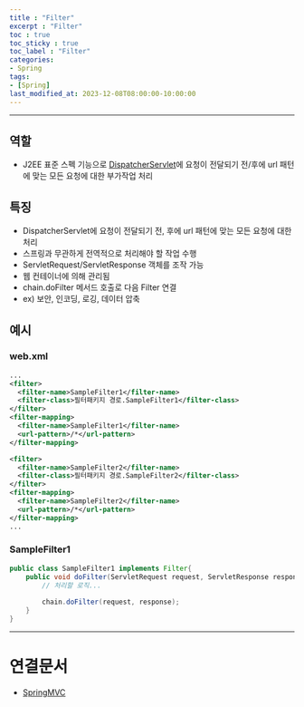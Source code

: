 ```yaml
---
title : "Filter"
excerpt : "Filter"
toc : true
toc_sticky : true
toc_label : "Filter"
categories:
- Spring
tags:
- [Spring]
last_modified_at: 2023-12-08T08:00:00-10:00:00
---
```

  
---
  
## 역할
- J2EE 표준 스펙 기능으로 [DispatcherServlet](../../spring/spring-DispatcherServlet)에 요청이 전달되기 전/후에 url 패턴에 맞는 모든 요청에 대한 부가작업 처리
  
## 특징
- DispatcherServlet에 요청이 전달되기 전, 후에 url 패턴에 맞는 모든 요청에 대한 처리
- 스프링과 무관하게 전역적으로 처리해야 할 작업 수행
- ServletRequest/ServletResponse 객체를 조작 가능
- 웹 컨테이너에 의해 관리됨
- chain.doFilter 메서드 호출로 다음 Filter 연결
- ex) 보안, 인코딩, 로깅, 데이터 압축
  
## 예시
  
### web.xml
  
```xml
...
<filter>
  <filter-name>SampleFilter1</filter-name>
  <filter-class>필터패키지 경로.SampleFilter1</filter-class>        
</filter>
<filter-mapping>
  <filter-name>SampleFilter1</filter-name>
  <url-pattern>/*</url-pattern>
</filter-mapping>

<filter>
  <filter-name>SampleFilter2</filter-name>
  <filter-class>필터패키지 경로.SampleFilter2</filter-class>        
</filter>
<filter-mapping>
  <filter-name>SampleFilter2</filter-name>
  <url-pattern>/*</url-pattern>
</filter-mapping>
...
```
  
### SampleFilter1
  
```java
public class SampleFilter1 implements Filter{
	public void doFilter(ServletRequest request, ServletResponse response, FilterChain chain) throws IOException, ServletException {
		// 처리할 로직...
	
		chain.doFilter(request, response);
	}
}
```

---
  
# 연결문서
- [SpringMVC](../../spring/spring-SpringMVC)